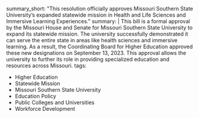 summary_short: "This resolution officially approves Missouri Southern State University’s expanded statewide mission in Health and Life Sciences and Immersive Learning Experiences."
summary: |
  This bill is a formal approval by the Missouri House and Senate for Missouri Southern State University to expand its statewide mission. The university successfully demonstrated it can serve the entire state in areas like health sciences and immersive learning. As a result, the Coordinating Board for Higher Education approved these new designations on September 13, 2023. This approval allows the university to further its role in providing specialized education and resources across Missouri.
tags:
  - Higher Education
  - Statewide Mission
  - Missouri Southern State University
  - Education Policy
  - Public Colleges and Universities
  - Workforce Development
